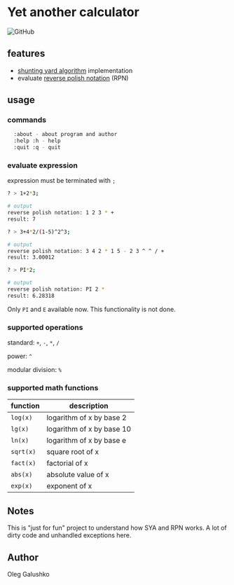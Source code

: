 # Yet another calculator

![GitHub](https://img.shields.io/github/license/inorangestylee/yac)

## features

- [shunting yard algorithm](https://en.wikipedia.org/wiki/Shunting_yard_algorithm) implementation
- evaluate [reverse polish notation](https://en.wikipedia.org/wiki/Reverse_Polish_notation) (RPN)

## usage

### commands

```bash
  :about - about program and author
  :help :h - help
  :quit :q - quit
```

### evaluate expression

expression must be terminated with `;`

```bash
? > 1+2*3;

# output
reverse polish notation: 1 2 3 * +
result: 7
```

```bash
? > 3+4*2/(1-5)^2^3;

# output
reverse polish notation: 3 4 2 * 1 5 - 2 3 ^ ^ / +
result: 3.00012
```

```bash
? > PI*2;

# output
reverse polish notation: PI 2 *
result: 6.28318
```

Only `PI` and `E` available now. This functionality is not done.

### supported operations

standard: `+`, `-`, `*`, `/`

power: `^`

modular division: `%`

### supported math functions

| function | description |
| -------- | ------------------------ |
| `log(x)` | logarithm of x by base 2 |
| `lg(x)`  | logarithm of x by base 10 |
| `ln(x)`  | logarithm of x by base e |
| `sqrt(x)`| square root of x |
| `fact(x)`| factorial of x |
| `abs(x)` | absolute value of x |
| `exp(x)` | exponent of x |

## Notes

This is "just for fun" project to understand how SYA and RPN works.
A lot of dirty code and unhandled exceptions here.

## Author

Oleg Galushko
